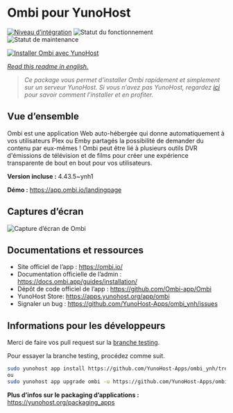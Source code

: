 <!--
N.B.: This README was automatically generated by https://github.com/YunoHost/apps/tree/master/tools/README-generator
It shall NOT be edited by hand.
-->

# Ombi pour YunoHost

[![Niveau d’intégration](https://dash.yunohost.org/integration/ombi.svg)](https://dash.yunohost.org/appci/app/ombi) ![Statut du fonctionnement](https://ci-apps.yunohost.org/ci/badges/ombi.status.svg) ![Statut de maintenance](https://ci-apps.yunohost.org/ci/badges/ombi.maintain.svg)

[![Installer Ombi avec YunoHost](https://install-app.yunohost.org/install-with-yunohost.svg)](https://install-app.yunohost.org/?app=ombi)

*[Read this readme in english.](./README.md)*

> *Ce package vous permet d’installer Ombi rapidement et simplement sur un serveur YunoHost.
Si vous n’avez pas YunoHost, regardez [ici](https://yunohost.org/#/install) pour savoir comment l’installer et en profiter.*

## Vue d’ensemble

Ombi est une application Web auto-hébergée qui donne automatiquement à vos utilisateurs Plex ou Emby partagés la possibilité de demander du contenu par eux-mêmes ! Ombi peut être lié à plusieurs outils DVR d'émissions de télévision et de films pour créer une expérience transparente de bout en bout pour vos utilisateurs.

**Version incluse :** 4.43.5~ynh1

**Démo :** https://app.ombi.io/landingpage

## Captures d’écran

![Capture d’écran de Ombi](./doc/screenshots/screenshot.png)

## Documentations et ressources

* Site officiel de l’app : <https://ombi.io/>
* Documentation officielle de l’admin : <https://docs.ombi.app/guides/installation/>
* Dépôt de code officiel de l’app : <https://github.com/Ombi-app/Ombi>
* YunoHost Store: <https://apps.yunohost.org/app/ombi>
* Signaler un bug : <https://github.com/YunoHost-Apps/ombi_ynh/issues>

## Informations pour les développeurs

Merci de faire vos pull request sur la [branche testing](https://github.com/YunoHost-Apps/ombi_ynh/tree/testing).

Pour essayer la branche testing, procédez comme suit.

``` bash
sudo yunohost app install https://github.com/YunoHost-Apps/ombi_ynh/tree/testing --debug
ou
sudo yunohost app upgrade ombi -u https://github.com/YunoHost-Apps/ombi_ynh/tree/testing --debug
```

**Plus d’infos sur le packaging d’applications :** <https://yunohost.org/packaging_apps>